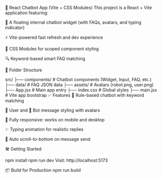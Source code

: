🚀 React Chatbot App (Vite + CSS Modules)
This project is a React + Vite application featuring:

💬 A floating internal chatbot widget (with FAQs, avatars, and typing indicator)

⚡️ Vite-powered fast refresh and dev experience

🎨 CSS Modules for scoped component styling

🔍 Keyword-based smart FAQ matching

📁 Folder Structure

src/
├── components/        # Chatbot components (Widget, Input, FAQ, etc.)
├── data/              # FAQ JSON data
├── assets/            # Avatars (robot.png, user.png)
├── App.jsx            # Main app entry
├── index.css          # Global styles
├── main.jsx           # Vite app bootstrap
✅ Features
🧠 Rule-based chatbot with keyword matching

👤 User and 🤖 Bot message styling with avatars

📱 Fully responsive: works on mobile and desktop

✨ Typing animation for realistic replies

🔄 Auto scroll-to-bottom on message send

🛠 Getting Started

npm install
npm run dev
Visit: http://localhost:5173

📦 Build for Production
npm run build